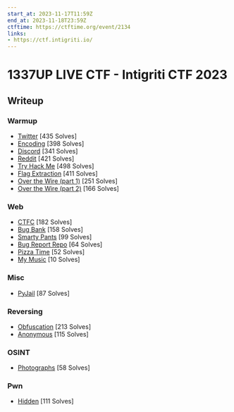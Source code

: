 ```yaml
---
start_at: 2023-11-17T11:59Z
end_at: 2023-11-18T23:59Z
ctftime: https://ctftime.org/event/2134
links:
- https://ctf.intigriti.io/
---
```


# 1337UP LIVE CTF - Intigriti CTF 2023

## Writeup

### Warmup

- [Twitter](Warmup/Twitter/index.md) [435 Solves]
- [Encoding](Warmup/Encoding/index.md) [398 Solves]
- [Discord](Warmup/Discord/index.md) [341 Solves]
- [Reddit](Warmup/Reddit/index.md) [421 Solves]
- [Try Hack Me](Warmup/Try_Hack_Me/index.md) [498 Solves]
- [Flag Extraction](Warmup/Flag_Extraction/index.md) [411 Solves]
- [Over the Wire (part 1)](Warmup/Over_the_Wire_(part_1)/index.md) [251 Solves]
- [Over the Wire (part 2)](Warmup/Over_the_Wire_(part_2)/index.md) [166 Solves]

### Web

- [CTFC](Web/CTFC/index.md) [182 Solves]
- [Bug Bank](Web/Bug_Bank/index.md) [158 Solves]
- [Smarty Pants](Web/Smarty_Pants/index.md) [99 Solves]
- [Bug Report Repo](Web/Bug_Report_Repo/index.md) [64 Solves]
- [Pizza Time](Web/Pizza_Time/index.md) [52 Solves]
- [My Music](Web/My_Music/index.md) [10 Solves]

### Misc

- [PyJail](Misc/PyJail/index.md) [87 Solves]

### Reversing

- [Obfuscation](Reversing/Obfuscation/index.md) [213 Solves]
- [Anonymous](Reversing/Anonymous/index.md) [115 Solves]

### OSINT

- [Photographs](OSINT/Photographs/index.md) [58 Solves]

### Pwn

- [Hidden](Pwn/Hidden/solver.py) [111 Solves]
